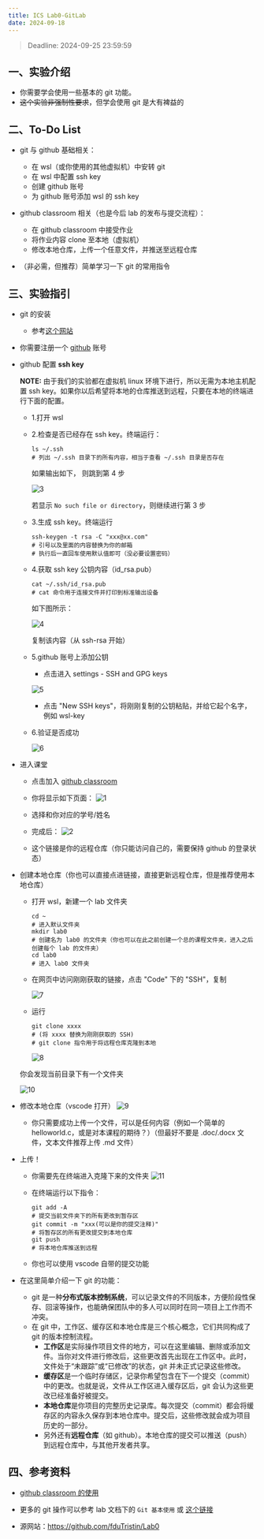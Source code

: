 ```yaml
---
title: ICS Lab0-GitLab
date: 2024-09-18
---
```


> Deadline: 2024-09-25 23:59:59

## 一、实验介绍

* 你需要学会使用一些基本的 git 功能。
* ~~这个实验非强制性要求~~，但学会使用 git 是大有裨益的

## 二、To-Do List

* git 与 github 基础相关：
  * 在 wsl（或你使用的其他虚拟机）中安转 git
  * 在 wsl 中配置 ssh key
  * 创建 github 账号
  * 为 github 账号添加 wsl 的 ssh key

* github classroom 相关（也是今后 lab 的发布与提交流程）：
  * 在 github classroom 中接受作业
  * 将作业内容 clone 至本地（虚拟机）
  * 修改本地仓库，上传一个任意文件，并推送至远程仓库

* （非必需，但推荐）简单学习一下 git 的常用指令

## 三、实验指引

* git 的安装
  
  * 参考[这个网站](https://git-scm.com/book/zh/v2/%E8%B5%B7%E6%AD%A5-%E5%AE%89%E8%A3%85-Git)

* 你需要注册一个 [github](https://github.com/) 账号
* github 配置 **ssh key**

  **NOTE:** 由于我们的实验都在虚拟机 linux 环境下进行，所以无需为本地主机配置 ssh key。如果你以后希望将本地的仓库推送到远程，只要在本地的终端进行下面的配置。
  
  * 1.打开 wsl
  * 2.检查是否已经存在 ssh key。终端运行：
  
    ```shell
    ls ~/.ssh
    # 列出 ~/.ssh 目录下的所有内容，相当于查看 ~/.ssh 目录是否存在
    ```
  
    如果输出如下， 则跳到第 4 步
  
    ![3](3.png)
  
    若显示 `No such file or directory`，则继续进行第 3 步
  
  * 3.生成 ssh key。终端运行
  
    ```shell
    ssh-keygen -t rsa -C "xxx@xx.com"
    # 引号以及里面的内容替换为你的邮箱
    # 执行后一直回车使用默认值即可（没必要设置密码）
    ```
  
  * 4.获取 ssh key 公钥内容（id_rsa.pub）
  
    ```shell
    cat ~/.ssh/id_rsa.pub
    # cat 命令用于连接文件并打印到标准输出设备
    ```
  
    如下图所示：
  
    ![4](4.png)
  
    复制该内容（从 ssh-rsa 开始）
  
  * 5.github 账号上添加公钥
    * 点击进入 settings - SSH and GPG keys
  
    ![5](5.png)
  
    * 点击 "New SSH keys"，将刚刚复制的公钥粘贴，并给它起个名字，例如 wsl-key
  * 6.验证是否成功

    ![6](6.png)
  
* 进入课堂

  * 点击加入 [github classroom](https://classroom.github.com/a/S5MWFPp9)

  * 你将显示如下页面：
    ![1](1.png)

  * 选择和你对应的学号/姓名

  * 完成后：
    ![2](2.png)

  * 这个链接是你的远程仓库（你只能访问自己的，需要保持 github 的登录状态）

* 创建本地仓库（你也可以直接点进链接，直接更新远程仓库，但是推荐使用本地仓库）
  * 打开 wsl，新建一个 lab 文件夹

    ```shell
    cd ~
    # 进入默认文件夹
    mkdir lab0
    # 创建名为 lab0 的文件夹（你也可以在此之前创建一个总的课程文件夹，进入之后创建每个 lab 的文件夹）
    cd lab0
    # 进入 lab0 文件夹
    ```
  
  * 在网页中访问刚刚获取的链接，点击 "Code" 下的 "SSH"，复制

    ![7](7.png)

  * 运行

    ```shell
    git clone xxxx
    # (将 xxxx 替换为刚刚获取的 SSH)
    # git clone 指令用于将远程仓库克隆到本地
    ```

    ![8](8.png)

  你会发现当前目录下有一个文件夹

    ![10](10.png)

* 修改本地仓库（vscode 打开）
  ![9](9.png)
  * 你只需要成功上传一个文件，可以是任何内容（例如一个简单的 helloworld.c，或是对本课程的期待？）（但最好不要是 .doc/.docx 文件，文本文件推荐上传 .md 文件）

* 上传！
  * 你需要先在终端进入克隆下来的文件夹
    ![11](11.png)

  * 在终端运行以下指令：

    ```shell
    git add -A
    # 提交当前文件夹下的所有更改到暂存区
    git commit -m "xxx(可以是你的提交注释)"
    # 将暂存区的所有更改提交到本地仓库
    git push
    # 将本地仓库推送到远程
    ```

  * 你也可以使用 vscode 自带的提交功能

* 在这里简单介绍一下 git 的功能：
  * git 是一种**分布式版本控制系统**，可以记录文件的不同版本，方便阶段性保存、回滚等操作，也能确保团队中的多人可以同时在同一项目上工作而不冲突。
  * 在 git 中，工作区、缓存区和本地仓库是三个核心概念，它们共同构成了 git 的版本控制流程。
    * **工作区**是实际操作项目文件的地方，可以在这里编辑、删除或添加文件。当你对文件进行修改后，这些更改首先出现在工作区中。此时，文件处于“未跟踪”或“已修改”的状态，git 并未正式记录这些修改。
    * **缓存区**是一个临时存储区，记录你希望包含在下一个提交（commit）中的更改。也就是说，文件从工作区进入缓存区后，git 会认为这些更改已经准备好被提交。
    * **本地仓库**是你项目的完整历史记录库。每次提交（commit）都会将缓存区的内容永久保存到本地仓库中。提交后，这些修改就会成为项目历史的一部分。
    * 另外还有**远程仓库**（如 github）。本地仓库的提交可以推送（push）到远程仓库中，与其他开发者共享。

## 四、参考资料

* [github classroom 的使用](https://www.bilibili.com/video/BV12L41147r7?vd_source=4c29bc15f944e68c9ed01279da29e70e)

* 更多的 git 操作可以参考 lab 文档下的 `Git 基本使用` 或 [这个链接](https://www.fducslg.com/git-and-github/)

* 源网站：https://github.com/fduTristin/Lab0